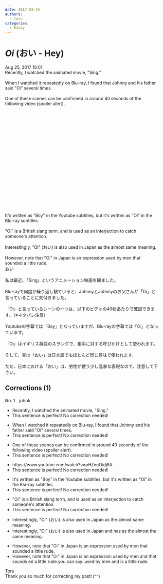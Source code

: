 ```yaml
---
date: 2017-08-25
authors:
  - toru
categories:
  - Essay
---
```


<h1 id="subject_show"><strong><em>Oi</strong></em> (おい - Hey)</h1>
<div class="date">Aug 25, 2017 16:01</div>
<div id="post"><div id="body_show_ori">
Recently, I watched the animated movie, "Sing."<br/><br/>When I watched it repeatedly on Blu-ray, I found that Johnny and his father said "Oi" several times.<br/><br/>One of these scenes can be confirmed in around 40 seconds of the following video (spoiler alert).<br/><br/><object height="315" width="560">
<param name="movie" value="https://www.youtube.com/v/pHZneOidj9A"/>
<embed height="315" src="https://www.youtube.com/v/pHZneOidj9A" type="application/x-shockwave-flash" width="560"/>
</object>
<br/><br/>It's written as "Boy" in the Youtube subtitles, but it's written as "Oi" in the Blu-ray subtitles.<br/><br/>"Oi" is a British slang term, and is used as an interjection to catch someone's attention.<br/><br/>Interestingly, "Oi" (おい) is also used in Japan as the almost same meaning.<br/><br/>However, note that "Oi" in Japan is an expression used by men that sounded a little rude.
</div></div>

<!-- more -->

<div id="post_ja"><div id="body_show_mo">
おい<br/><br/>私は最近、「Sing」というアニメーション映画を観ました。<br/><br/>Blu-rayで何度か繰り返し観ていると、JohnnyとJohnnyのお父さんが「Oi」と言っていることに気付きました。<br/><br/>「Oi」と言っているシーンの一つは、以下のビデオの40秒あたりで確認できます。（※ネタバレ注意）<br/><br/>Youtubeの字幕では「Boy」となっていますが、Blu-rayの字幕では「Oi」となっています。<br/><br/>「Oi」はイギリス英語のスラングで、相手に対する呼びかけとして使われます。<br/><br/>そして、実は「おい」は日本語でもほとんど同じ意味で使われます。<br/><br/>ただ、日本における「おい」は、男性が使う少し乱暴な表現なので、注意して下さい。
</div></div>

## Corrections (1)
<div id="block"><div class="first_name"> No. 1　<span class="just_name">johnk</span></div><div id="block2">
<ul class="correction_field">
<li class="incorrect">Recently, I watched the animated movie, "Sing."</li>
<li class="corrected perfect">This sentence is perfect! No correction needed!</li>
</ul>
<ul class="correction_field">
<li class="incorrect">When I watched it repeatedly on Blu-ray, I found that Johnny and his father said "Oi" several times.</li>
<li class="corrected perfect">This sentence is perfect! No correction needed!</li>
</ul>
<ul class="correction_field">
<li class="incorrect">One of these scenes can be confirmed in around 40 seconds of the following video (spoiler alert).</li>
<li class="corrected perfect">This sentence is perfect! No correction needed!</li>
</ul>
<ul class="correction_field">
<li class="incorrect">https://www.youtube.com/watch?v=pHZneOidj9A</li>
<li class="corrected perfect">This sentence is perfect! No correction needed!</li>
</ul>
<ul class="correction_field">
<li class="incorrect">It's written as "Boy" in the Youtube subtitles, but it's written as "Oi" in the Blu-ray subtitles.</li>
<li class="corrected perfect">This sentence is perfect! No correction needed!</li>
</ul>
<ul class="correction_field">
<li class="incorrect">"Oi" is a British slang term, and is used as an interjection to catch someone's attention.</li>
<li class="corrected perfect">This sentence is perfect! No correction needed!</li>
</ul>
<ul class="correction_field">
<li class="incorrect">Interestingly, "Oi" (おい) is also used in Japan as the almost same meaning.</li>
<li class="corrected correct">
Interestingly, "Oi" (おい) is also used in Japan and has <span class="sline">as the</span> almost the same meaning.
</li>
</ul>
<ul class="correction_field">
<li class="incorrect">However, note that "Oi" in Japan is an expression used by men that sounded a little rude.</li>
<li class="corrected correct">
However, note that "Oi" in Japan is an expression used by men and <span class="sline">that </span>sounds <span class="sline">ed</span> a little rude.you can say..used by men and is a little rude.
</li>
</ul>
</div><div class="name"><span class="just_name">Toru</span><br>
Thank you so much for correcting my post! (^^)
</div>
</div>
